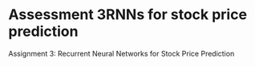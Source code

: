 # Assessment 3RNNs for stock price prediction
Assignment 3: Recurrent Neural Networks for Stock Price Prediction
